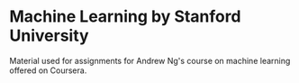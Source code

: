 # Machine Learning by Stanford University
Material used for assignments for Andrew Ng's course on machine learning offered on Coursera.